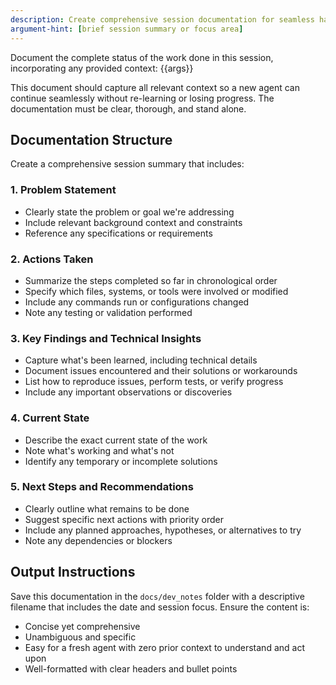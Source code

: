 ```yaml
---
description: Create comprehensive session documentation for seamless handoff to future agents
argument-hint: [brief session summary or focus area]
---
```


Document the complete status of the work done in this session, incorporating any provided context: {{args}}

This document should capture all relevant context so a new agent can continue seamlessly without re-learning or losing progress. The documentation must be clear, thorough, and stand alone.

## Documentation Structure

Create a comprehensive session summary that includes:

### 1. Problem Statement
- Clearly state the problem or goal we're addressing
- Include relevant background context and constraints
- Reference any specifications or requirements

### 2. Actions Taken
- Summarize the steps completed so far in chronological order
- Specify which files, systems, or tools were involved or modified
- Include any commands run or configurations changed
- Note any testing or validation performed

### 3. Key Findings and Technical Insights
- Capture what's been learned, including technical details
- Document issues encountered and their solutions or workarounds
- List how to reproduce issues, perform tests, or verify progress
- Include any important observations or discoveries

### 4. Current State
- Describe the exact current state of the work
- Note what's working and what's not
- Identify any temporary or incomplete solutions

### 5. Next Steps and Recommendations
- Clearly outline what remains to be done
- Suggest specific next actions with priority order
- Include any planned approaches, hypotheses, or alternatives to try
- Note any dependencies or blockers

## Output Instructions

Save this documentation in the `docs/dev_notes` folder with a descriptive filename that includes the date and session focus. Ensure the content is:
- Concise yet comprehensive
- Unambiguous and specific
- Easy for a fresh agent with zero prior context to understand and act upon
- Well-formatted with clear headers and bullet points